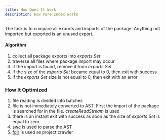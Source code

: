 ```yaml
---
title: How Does It Work
description: How Pure Index works
---
```


The task is to compare all exports and imports of the package. Anything not imported but exported is an unused export.

#### Algorithm

1. collect all package exports into _exports Set_
2. traverse all files where package import may occur
3. if the import is found, remove it from _exports Set_
4. if the size of the _exports Set_ became equal to 0, then exit with success
5. if the _exports Set_ size is not equal to 0, then exit with an error

### How It Optimized

1. file reading is divided into batches
2. file is not immediately converted to AST. First the import of the package is searched for in the file. _createReadStream_ is used
3. there is an instant exit with success as soon as the size of _exports Set_ is equal to zero
4. [swc](https://swc.rs/) is used to parse the AST
5. [fdir](https://github.com/thecodrr/fdir) is used as project crawler
